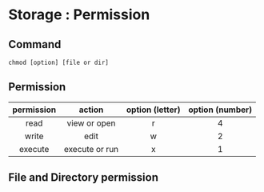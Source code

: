 # Storage : Permission
## Command
```
chmod [option] [file or dir]
```
## Permission 
| permission | action | option (letter) | option (number)|
|:---:|:---:|:---:|:---:|
| read | view or open | r | 4 |
| write | edit | w  | 2 |
| execute | execute or run | x | 1 |

## File and Directory permission
